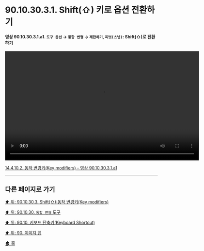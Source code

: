 # 90.10.30.3.1. Shift(⇧) 키로 옵션 전환하기

<a id="90-10-30-03-01-a1"></a>

#### 영상 90.10.30.3.1.a1. `도구 옵션` → `통합 변형` → `제한하기`, `피벗(스냅)`: Shift(⇧)로 전환하기
<video controls="controls" width="640" height="360" src="https://github.com/wonder13662/gimp/assets/15767104/27894518-8673-4894-9310-311666f9c66b"></video>

[14.4.10.2. 동작 변경키(Key modifiers) - 영상 90.10.30.3.1.a1](./14-04-10-02-key_modifiers.md#90-10-30-03-01-a1)

***

## 다른 페이지로 가기

[⬆️ 위: 90.10.30.3. Shift(⇧):동작 변경키(Key modifiers)](./90-10-30-03-00-key_modifier-shift.md)

[⬆️ 위: 90.10.30. `통합 변형` 도구](./90-10-30-00-unified_transform.md)

[⬆️ 위: 90.10. 키보드 단축키(Keyboard Shortcut)](./90-10-00-keyboard_shortcut.md)

[⬆️ 위: 90. 이미지 맵](./90-00-image-map.md)

[🏠 홈](./00-home.md)